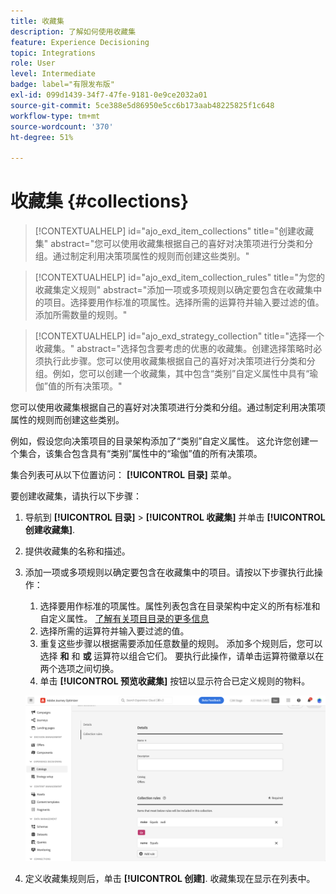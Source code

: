 ```yaml
---
title: 收藏集
description: 了解如何使用收藏集
feature: Experience Decisioning
topic: Integrations
role: User
level: Intermediate
badge: label="有限发布版"
exl-id: 099d1439-34f7-47fe-9181-0e9ce2032a01
source-git-commit: 5ce388e5d86950e5cc6b173aab48225825f1c648
workflow-type: tm+mt
source-wordcount: '370'
ht-degree: 51%

---
```


# 收藏集 {#collections}

>[!CONTEXTUALHELP]
>id="ajo_exd_item_collections"
>title="创建收藏集"
>abstract="您可以使用收藏集根据自己的喜好对决策项进行分类和分组。通过制定利用决策项属性的规则而创建这些类别。"

>[!CONTEXTUALHELP]
>id="ajo_exd_item_collection_rules"
>title="为您的收藏集定义规则"
>abstract="添加一项或多项规则以确定要包含在收藏集中的项目。选择要用作标准的项属性。选择所需的运算符并输入要过滤的值。添加所需数量的规则。"

>[!CONTEXTUALHELP]
>id="ajo_exd_strategy_collection"
>title="选择一个收藏集。"
>abstract="选择包含要考虑的优惠的收藏集。创建选择策略时必须执行此步骤。您可以使用收藏集根据自己的喜好对决策项进行分类和分组。例如，您可以创建一个收藏集，其中包含“类别”自定义属性中具有“瑜伽”值的所有决策项。"

您可以使用收藏集根据自己的喜好对决策项进行分类和分组。通过制定利用决策项属性的规则而创建这些类别。

例如，假设您向决策项目的目录架构添加了“类别”自定义属性。 这允许您创建一个集合，该集合包含具有“类别”属性中的“瑜伽”值的所有决策项。

集合列表可从以下位置访问： **[!UICONTROL 目录]** 菜单。

要创建收藏集，请执行以下步骤：

1. 导航到 **[!UICONTROL 目录]** > **[!UICONTROL 收藏集]** 并单击 **[!UICONTROL 创建收藏集]**.
1. 提供收藏集的名称和描述。
1. 添加一项或多项规则以确定要包含在收藏集中的项目。请按以下步骤执行此操作：

   1. 选择要用作标准的项属性。属性列表包含在目录架构中定义的所有标准和自定义属性。 [了解有关项目目录的更多信息](catalogs.md)
   1. 选择所需的运算符并输入要过滤的值。
   1. 重复这些步骤以根据需要添加任意数量的规则。 添加多个规则后，您可以选择 **和** 和 **或** 运算符以组合它们。 要执行此操作，请单击运算符徽章以在两个选项之间切换。
   1. 单击 **[!UICONTROL 预览收藏集]** 按钮以显示符合已定义规则的物料。

   ![](assets/collection-create.png)

1. 定义收藏集规则后，单击 **[!UICONTROL 创建]**. 收藏集现在显示在列表中。
